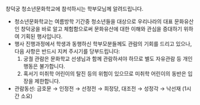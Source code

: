 창덕궁 청소년문화학교에 참석하시는 학부모님께 알려드립니다.
- 청소년문화학교는 여름방학 기간중 청소년들을 대상으로 우리나라의 대표 문화유산인 창덕궁을 바로 알고 체험함으로써 문화유산에 대한 이해와 관심을 증대하기 위하여 기획된 행사입니다.
- 행사 진행과정에서 학생과 동행하신 학부모분들께도 관람의 기회를 드리고 있으나, 다음 사항은 반드시 지켜 주시기를 당부드립니다:
  1. 궁궐 관람은 문화학교 선생님과 함께 관람하셔야 하므로 별도 자유관람 등 개인행동은 불가합니다.
  2. 혹서기 미취학 어린이의 탈진 등의 위험이 있으므로 미취학 어린이의 동반은 입장을 제한합니다.
- 관람동선: 금호문 → 인정전 → 선정전 → 희정당, 대조전 → 성정각 → 낙선재 (1시간 소요)